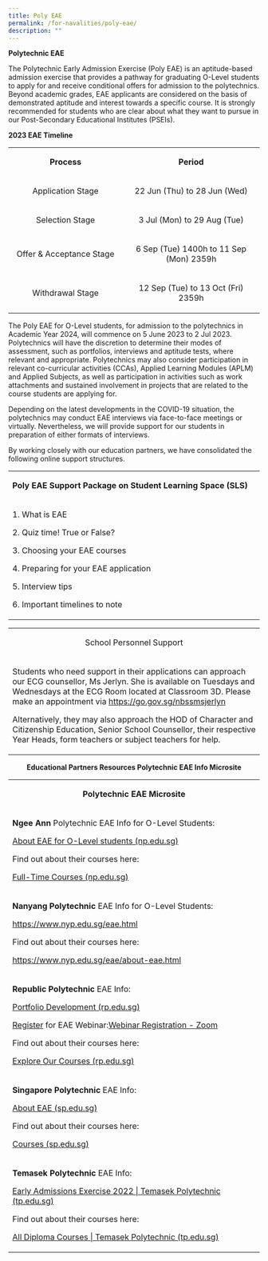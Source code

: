 ```yaml
---
title: Poly EAE
permalink: /for-navalities/poly-eae/
description: ""
---
```

<p><strong>Polytechnic EAE</strong>&nbsp;</p>
<p>The Polytechnic Early Admission Exercise (Poly EAE) is an aptitude-based admission exercise that provides a pathway for graduating O-Level students to apply for and receive conditional offers for admission to the polytechnics. Beyond academic grades, EAE applicants are considered on the basis of demonstrated aptitude and interest towards a specific course. It is strongly recommended for students who are clear about what they want to pursue in our Post-Secondary Educational Institutes (PSEIs).</p>
<p><strong>2023 EAE Timeline</strong></p>
<table width="53%">
<tbody>
<tr>
<td style="text-align: center;" width="45%">
<p><strong>Process</strong></p>
</td>
<td style="text-align: center;" width="54%">
<p><strong>Period</strong></p>
</td>
</tr>
<tr>
<td style="text-align: center;">
<p>Application Stage</p>
</td>
<td style="text-align: center;" width="54%">
<p>22 Jun (Thu) to 28 Jun (Wed)</p>
</td>
</tr>
<tr>
<td style="text-align: center;">
<p>Selection Stage</p>
</td>
<td style="text-align: center;" width="54%">
<p>3 Jul (Mon) to 29 Aug (Tue)</p>
</td>
</tr>
<tr>
<td style="text-align: center;">
<p>Offer &amp; Acceptance Stage</p>
</td>
<td style="text-align: center;" width="54%">
<p>6 Sep (Tue) 1400h to 11 Sep (Mon) 2359h</p>
</td>
</tr>
<tr>
<td style="text-align: center;">
<p>Withdrawal Stage</p>
</td>
<td style="text-align: center;" width="54%">
<p>12 Sep (Tue) to 13 Oct (Fri) 2359h</p>
</td>
</tr>
</tbody>
</table>
<p>The Poly EAE for O-Level students, for admission to the polytechnics in Academic Year 2024, will commence on 5 June 2023 to 2 Jul 2023. Polytechnics will have the discretion to determine their modes of assessment, such as portfolios, interviews and aptitude tests, where relevant and appropriate. Polytechnics may also consider participation in relevant co-curricular activities (CCAs), Applied Learning Modules (APLM) and Applied Subjects, as well as participation in activities such as work attachments and sustained involvement in projects that are related to the course students are applying for.</p>
<p>Depending on the latest developments in the COVID-19 situation,&nbsp;the polytechnics may conduct EAE interviews via face-to-face meetings or virtually. Nevertheless, we will provide support for our students in preparation of either formats of interviews.</p>
<p>By working closely with our education partners, we have consolidated the following online support structures.</p>
<table>
<tbody>
<tr>
<td width="623">
<p><strong>Poly EAE Support Package on Student Learning Space (SLS)</strong></p>
</td>
</tr>
<tr>
<td width="623">
<p>1. What is EAE</p>
<p>2. Quiz time! True or False?</p>
<p>3. Choosing your EAE courses</p>
<p>4. Preparing for your EAE application</p>
<p>5. Interview tips</p>
<p>6. Important timelines to note</p>
</td>
</tr>
</tbody>
</table>
<table width="655">
<tbody>
<tr>
<td width="655">
<p style="text-align: center;">School Personnel Support</p>
</td>
</tr>
<tr>
<td width="655">
<p>Students who need support in their applications can approach our ECG counsellor, Ms Jerlyn. She is available on Tuesdays and Wednesdays at the ECG Room located at Classroom 3D. Please make an appointment via&nbsp;<a href="https://go.gov.sg/nbssmsjerlyn">https://go.gov.sg/nbssmsjerlyn</a></p>
<p>Alternatively, they may also approach the HOD of Character and Citizenship Education, Senior School Counsellor, their respective Year Heads, form teachers or subject teachers for help.</p>
</td>
</tr>
</tbody>
</table>
<p style="text-align: center;"><strong>Educational Partners Resources&nbsp;</strong><strong>Polytechnic EAE Info Microsite</strong></p>
<table>
<tbody>
<tr>
<td width="954">
<p style="text-align: center;"><strong>Polytechnic EAE Microsite</strong></p>
</td>
</tr>
<tr>
<td width="954">
<p><strong>Ngee Ann</strong>&nbsp;Polytechnic EAE Info for O-Level Students:</p>
<p><a href="https://www.np.edu.sg/eae/Pages/Olevel.aspx">About EAE for O-Level students (np.edu.sg)</a></p>
<p>Find out about their courses here:</p>
<p><a href="https://www.np.edu.sg/schools-courses/full-time-courses">Full-Time Courses (np.edu.sg)</a></p>
</td>
</tr>
<tr>
<td width="954">
<p><strong>Nanyang Polytechnic</strong>&nbsp;EAE Info for O-Level Students:</p>
<p><a href="https://www.nyp.edu.sg/eae.html">https://www.nyp.edu.sg/eae.html</a></p>
<p>Find out about their courses here:</p>
<p><a href="https://www.np.edu.sg/schools-courses/full-time-courses">https://www.nyp.edu.sg/eae/about-eae.html</a></p>
</td>
</tr>
<tr>
<td width="954">
<p><strong>Republic Polytechnic</strong>&nbsp;EAE Info:</p>
<p><a href="https://www.rp.edu.sg/eae/portfolio-development">Portfolio Development (rp.edu.sg)</a></p>
<p><a href="https://www.rp.edu.sg/eae/early-admissions-exercise">Register</a>&nbsp;for EAE Webinar:<a href="https://us02web.zoom.us/webinar/register/WN_lM2utQ29RlGHndEA7fX-Gw">Webinar Registration - Zoom</a></p>
<p>Find out about their courses here:</p>
<p><a href="https://www.rp.edu.sg/eae/courses">Explore Our Courses (rp.edu.sg)</a>&nbsp;</p>
</td>
</tr>
<tr>
<td width="954">
<p><strong>Singapore Polytechnic</strong>&nbsp;EAE Info:</p>
<p><a href="https://www.sp.edu.sg/sp/admissions/admissions-exercises/early-admissions-exercise-(eae)">About EAE (sp.edu.sg)</a></p>
<p>Find out about their courses here:</p>
<p><a href="https://www.sp.edu.sg/sp/admissions/admissions-exercises/early-admissions-exercise-(eae)/courses">Courses (sp.edu.sg)</a></p>
</td>
</tr>
<tr>
<td width="954">
<p><strong>Temasek Polytechnic</strong>&nbsp;EAE Info:</p>
<p><a href="https://www.tp.edu.sg/eae/">Early Admissions Exercise 2022 | Temasek Polytechnic (tp.edu.sg)</a></p>
<p>Find out about their courses here:</p>
<p><a href="https://www.tp.edu.sg/schools-and-courses/students/all-diploma-courses.html">All Diploma Courses | Temasek Polytechnic (tp.edu.sg)</a></p>
</td>
</tr>
</tbody>
</table>